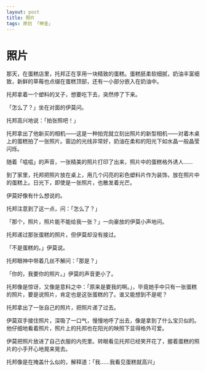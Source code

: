 ```yaml
---
layout: post
title: 照片
tags: 原创 「神圣」
---
```


# 照片

那天，在蛋糕店里，托邦正在享用一块精致的蛋糕。蛋糕胚柔软细腻，奶油丰富细致，新鲜的草莓也点缀在蛋糕顶部，还有一小部分嵌入在奶油中。

托邦拿着一个塑料的叉子，想要吃下去，突然停了下来。

「怎么了？」坐在对面的伊莫问。

托邦高兴地说：「拍张照吧！」

托邦拿出了他新买的相机——这是一种拍完就立刻出照片的新型相机——对着木桌上的蛋糕拍了一张照片。窗边的光线非常好，奶油在柔和的阳光下如水晶一般晶莹闪烁。

随着「嗞嗞」的声音，一张精美的照片打印了出来，照片中的蛋糕格外诱人……

到了家里，托邦把照片放在桌上，用几个闪亮的彩色塑料片作为装饰，放在照片中的蛋糕上。日光下，即使是一张照片，也散发着光芒。

伊莫好像有什么想说的。

托邦注意到了这一点，问：「怎么了？」

「那个，照片，照片能不能给我一张？」一向豪放的伊莫小声地问。

托邦递过那张蛋糕的照片，但伊莫却没有接过。

「不是蛋糕的。」伊莫说。

托邦眼神中带着几丝不解问：「那是？」

「你的，我要你的照片。」伊莫的声音更小了。

托邦像是惊讶，又像是意料之中：「原来是要我的啊。」，毕竟她手中只有一张蛋糕的照片，要是说照片，肯定也是这张蛋糕的了。谁又能想到不是呢？

托邦拿出了一张自己的照片，把照片递了过去。

伊莫双手接住照片，深吸了一口气，慢慢地呼了出去，像是拿到了什么宝贝似的。他仔细地看着照片，照片上的托邦也在阳光的映照下显得格外可爱。

伊莫把照片放进了自己衣服的内兜里。转眼看见托邦已经笑开花了，握着蛋糕的照片的小手开心地晃来晃去。

托邦像是在掩盖什么似的，解释道：「我……我看见蛋糕就高兴」
